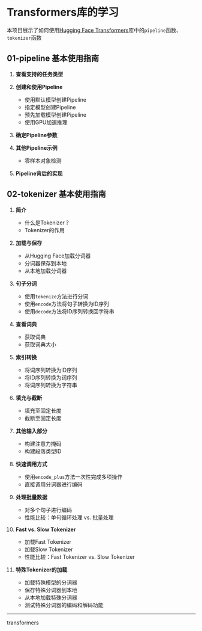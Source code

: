 
# Transformers库的学习

本项目展示了如何使用[Hugging Face Transformers](https://github.com/huggingface/transformers)库中的`pipeline`函数、`tokenizer`函数

## 01-pipeline 基本使用指南

1. **查看支持的任务类型**

2. **创建和使用Pipeline**
   - 使用默认模型创建Pipeline
   - 指定模型创建Pipeline
   - 预先加载模型创建Pipeline
   - 使用GPU加速推理

3. **确定Pipeline参数**

4. **其他Pipeline示例**
   - 零样本对象检测

5. **Pipeline背后的实现**


## 02-tokenizer 基本使用指南


1. **简介**
   - 什么是Tokenizer？
   - Tokenizer的作用

2. **加载与保存**
   - 从Hugging Face加载分词器
   - 分词器保存到本地
   - 从本地加载分词器

3. **句子分词**
   - 使用`tokenize`方法进行分词
   - 使用`encode`方法将句子转换为ID序列
   - 使用`decode`方法将ID序列转换回字符串

4. **查看词典**
   - 获取词典
   - 获取词典大小

5. **索引转换**
   - 将词序列转换为ID序列
   - 将ID序列转换为词序列
   - 将词序列转换为字符串

6. **填充与截断**
   - 填充至固定长度
   - 截断至固定长度

7. **其他输入部分**
   - 构建注意力掩码
   - 构建段落类型ID

8. **快速调用方式**
   - 使用`encode_plus`方法一次性完成多项操作
   - 直接调用分词器进行编码

9. **处理批量数据**
   - 对多个句子进行编码
   - 性能比较：单句循环处理 vs. 批量处理

10. **Fast vs. Slow Tokenizer**
    - 加载Fast Tokenizer
    - 加载Slow Tokenizer
    - 性能比较：Fast Tokenizer vs. Slow Tokenizer

11. **特殊Tokenizer的加载**
    - 加载特殊模型的分词器
    - 保存特殊分词器到本地
    - 从本地加载特殊分词器
    - 测试特殊分词器的编码和解码功能

-----
transformers
    

